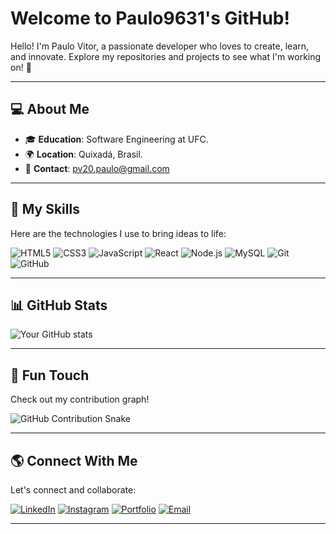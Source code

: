 # Welcome to Paulo9631's GitHub!

Hello! I'm Paulo Vitor, a passionate developer who loves to create, learn, and innovate. Explore my repositories and projects to see what I'm working on! 🚀

---

## 💻 About Me
- 🎓 **Education**: Software Engineering at UFC.
- 🌍 **Location**: Quixadá, Brasil.
- 📧 **Contact**: pv20.paulo@gmail.com

---

## 🚀 My Skills
Here are the technologies I use to bring ideas to life:

![HTML5](https://img.shields.io/badge/HTML5-E34F26?style=for-the-badge&logo=html5&logoColor=white)
![CSS3](https://img.shields.io/badge/CSS3-1572B6?style=for-the-badge&logo=css3&logoColor=white)
![JavaScript](https://img.shields.io/badge/JavaScript-F7DF1E?style=for-the-badge&logo=javascript&logoColor=black)
![React](https://img.shields.io/badge/React-20232A?style=for-the-badge&logo=react&logoColor=61DAFB)
![Node.js](https://img.shields.io/badge/Node.js-339933?style=for-the-badge&logo=node.js&logoColor=white)
![MySQL](https://img.shields.io/badge/MySQL-00758F?style=for-the-badge&logo=mysql&logoColor=white)
![Git](https://img.shields.io/badge/Git-F05032?style=for-the-badge&logo=git&logoColor=white)
![GitHub](https://img.shields.io/badge/GitHub-181717?style=for-the-badge&logo=github&logoColor=white)

---

## 📊 GitHub Stats
![Your GitHub stats](https://github-readme-stats.vercel.app/api?username=paulo9631&show_icons=true&theme=radical)

---

## 🎨 Fun Touch
Check out my contribution graph!

![GitHub Contribution Snake](https://github.com/paulo9631/paulo9631/blob/output/github-contribution-grid-snake.svg)


---

## 🌎 Connect With Me
Let's connect and collaborate:

[![LinkedIn](https://img.shields.io/badge/LinkedIn-0077B5?style=for-the-badge&logo=linkedin&logoColor=white)](https://linkedin.com/in/paulo9631)
[![Instagram](https://img.shields.io/badge/Instagram-E4405F?style=for-the-badge&logo=instagram&logoColor=white)](https://instagram.com/)
[![Portfolio](https://img.shields.io/badge/Portfolio-000000?style=for-the-badge&logo=github&logoColor=white)](#)
[![Email](https://img.shields.io/badge/Email-D14836?style=for-the-badge&logo=gmail&logoColor=white)](mailto:pv20.paulo@gmail.com)

---
